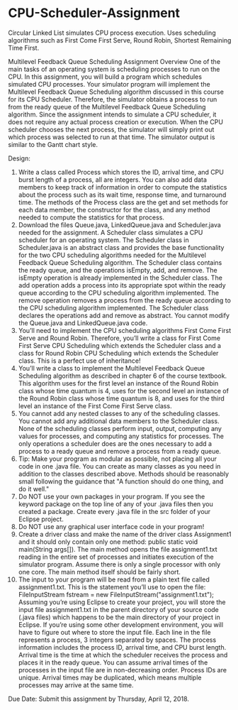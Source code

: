 # CPU-Scheduler-Assignment
Circular Linked List simulates CPU process execution. Uses scheduling algorithms such as First Come First Serve, Round Robin, Shortest Remaining Time First.

Multilevel Feedback Queue Scheduling Assignment
Overview
One of the main tasks of an operating system is scheduling processes to run on the CPU. In this assignment, you will build a program which schedules simulated CPU processes. Your simulator program will implement the Multilevel Feedback Queue Scheduling algorithm discussed in this course for its CPU Scheduler. Therefore, the simulator obtains a process to run from the ready queue of the Multilevel Feedback Queue Scheduling algorithm. Since the assignment intends to simulate a CPU scheduler, it does not require any actual process creation or execution. When the CPU scheduler chooses the next process, the simulator will simply print out which process was selected to run at that time. The simulator output is similar to the Gantt chart style.

Design:
1. Write a class called Process which stores the ID, arrival time, and CPU burst length of a process, all are integers. You can also add data members to keep track of information in order to compute the statistics about the process such as its wait time, response time, and turnaround time. The methods of the Process class are the get and set methods for each data member, the constructor for the class, and any method needed to compute the statistics for that process.
2. Download the files Queue.java, LinkedQueue.java and Scheduler.java needed for the assignment. A Scheduler class simulates a CPU scheduler for an operating system. The Scheduler class in Scheduler.java is an abstract class and provides the base functionality for the two CPU scheduling algorithms needed for the Multilevel Feedback Queue Scheduling algorithm. The Scheduler class contains the ready queue, and the operations isEmpty, add, and remove. The isEmpty operation is already implemented in the Scheduler class. The add operation adds a process into its appropriate spot within the ready queue according to the CPU scheduling algorithm implemented. The remove operation removes a process from the ready queue according to the CPU scheduling algorithm implemented. The Scheduler class declares the operations add and remove as abstract. You cannot modify the Queue.java and LinkedQueue.java code.
3. You’ll need to implement the CPU scheduling algorithms First Come First Serve and Round Robin. Therefore, you’ll write a class for First Come First Serve CPU Scheduling which extends the Scheduler class and a class for Round Robin CPU Scheduling which extends the Scheduler class. This is a perfect use of inheritance!
4. You’ll write a class to implement the Multilevel Feedback Queue Scheduling algorithm as described in chapter 6 of the course textbook. This algorithm uses for the first level an instance of the Round Robin class whose time quantum is 4, uses for the second level an instance of the Round Robin class whose time quantum is 8, and uses for the third level an instance of the First Come First Serve class.
5. You cannot add any nested classes to any of the scheduling classes. You cannot add any additional data members to the Scheduler class. None of the scheduling classes perform input, output, computing any values for processes, and computing any statistics for processes. The only operations a scheduler does are the ones necessary to add a process to a ready queue and remove a process from a ready queue.
6. Tip: Make your program as modular as possible, not placing all your code in one .java file. You can create as many classes as you need in addition to the classes described above. Methods should be reasonably small following the guidance that "A function should do one thing, and do it well."
7. Do NOT use your own packages in your program. If you see the keyword package on the top line of any of your .java files then you created a package. Create every .java file in the src folder of your Eclipse project.
8. Do NOT use any graphical user interface code in your program!
9. Create a driver class and make the name of the driver class Assignment1 and it should only contain only one method:
public static void main(String args[]).
The main method opens the file assignment1.txt reading in the entire set of processes and initiates execution of the simulator program. Assume there is only a single processor with only one core. The main method itself should be fairly short.
10. The input to your program will be read from a plain text file called assignment1.txt. This is the statement you’ll use to open the file:
FileInputStream fstream = new FileInputStream("assignment1.txt");
Assuming you’re using Eclipse to create your project, you will store the input file assignment1.txt in the parent directory of your source code (.java files) which happens to be the main directory of your project in Eclipse. If you’re using some other development environment, you will have to figure out where to store the input file.
Each line in the file represents a process, 3 integers separated by spaces. The process information includes the process ID, arrival time, and CPU burst length. Arrival time is the time at which the scheduler receives the process and places it in the ready queue. You can assume arrival times of the processes in the input file are in non-decreasing order. Process IDs are unique. Arrival times may be duplicated, which means multiple processes may arrive at the same time.

Due Date: Submit this assignment by Thursday, April 12, 2018.
